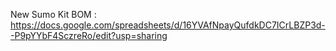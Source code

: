 New Sumo Kit
BOM : https://docs.google.com/spreadsheets/d/16YVAfNpayQufdkDC7ICrLBZP3d--P9pYYbF4SczreRo/edit?usp=sharing
